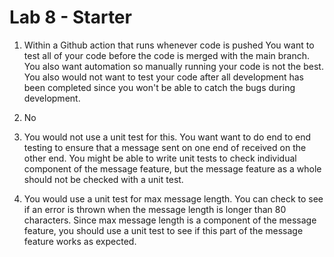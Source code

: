 # Lab 8 - Starter

1. Within a Github action that runs whenever code is pushed 
    You want to test all of your code before the code is merged with the main branch. You also want automation so manually running
    your code is not the best. You also would not want to test your code after all development has been completed since you won't
    be able to catch the bugs during development. 

2. No

3. You would not use a unit test for this. You want want to do end to end testing to ensure that a message sent on one end of received
   on the other end. You might be able to write unit tests to check individual component of the message feature, but the message feature
   as a whole should not be checked with a unit test.

4. You would use a unit test for max message length. You can check to see if an error is thrown when the message length is longer than
   80 characters. Since max message length is a component of the message feature, you should use a unit test to see if this part
   of the message feature works as expected.